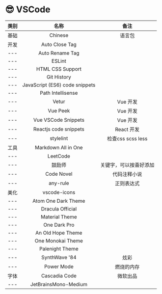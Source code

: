 # 😎 VSCode

| 类别 |              名称              |          备注          |
| :--: | :----------------------------: | :--------------------: |
| 基础 |            Chinese             |         语言包         |
| 开发 |         Auto Close Tag         |                        |
| ---  |        Auto Rename Tag         |                        |
| ---  |             ESLint             |                        |
| ---  |        HTML CSS Support        |                        |
| ---  |          Git History           |                        |
| ---  | JavaScript (ES6) code snippets |                        |
| ---  |       Path Intellisense        |                        |
| ---  |             Vetur              |        Vue 开发        |
| ---  |            Vue Peek            |        Vue 开发        |
| ---  |      Vue VSCode Snippets       |        Vue 开发        |
| ---  |     Reactjs code snippets      |       React 开发       |
| ---  |           stylelint            |   检查css scss less    |
| 工具 |      Markdown All in One       |                        |
| ---  |            LeetCode            |                        |
| ---  |             鼓励师             | 关键字，可以按喜好添加 |
| ---  |           Code Novel           |      代码注释小说      |
| ---  |            any-rule            |       正则表达式       |
| 美化 |          vscode-icons          |                        |
| ---  |      Atom One Dark Theme       |                        |
| ---  |        Dracula Official        |                        |
| ---  |         Material Theme         |                        |
| ---  |          One Dark Pro          |                        |
| ---  |       An Old Hope Theme        |                        |
| ---  |       One Monokai Theme        |                        |
| ---  |        Palenight Theme         |                        |
| ---  |         SynthWave '84          |          炫彩          |
| ---  |           Power Mode           |       燃烧的内存       |
| 字体 |         Cascadia Code          |        微软出品        |
| ---  |      JetBrainsMono-Medium      |                        |